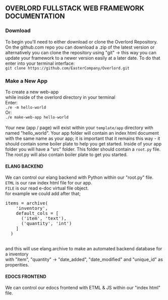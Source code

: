 <h2 class="redline"> OVERLORD FULLSTACK WEB FRAMEWORK DOCUMENTATION </h2>
<h3> Download </h3>
<p>
  To begin you'll need to either download or clone the Overlord Repository.<br>
  On the github.com repo you can download a .zip of the latest version or alternatively you can clone the repository using "git" -> this way you can update your framework to a newer version easily at a later date. 
  To do that enter into your terminal interface:<br>
  <code bash>git clone https://github.com/EasterCompany/Overlord.git</code>
</p>
<h3> Make a New App </h3>
<p> 
  To create a new web-app<br>while inside of the overlord directory in your terminal<br>
  Enter:<br>
  <code>./e -m hello-world</code><br>
  Or:<br>
  <code>./e make-web-app hello-world</code><br>
  <br>
  Your new (app / page) will exist within your <code>template/app</code> directory with named "hello_world".
  Your app folder will contain an index html document with the same name as your app; it is important that it remains this way - it should contain some boiler plate to help you get started. Inside of your app folder you will have a "src" folder. This folder should contain a <code>root.py</code> file.
  The root.py will also contain boiler plate to get you started.
</p>
<h4> ELANG BACKEND </h4>
<p> 
  We can control our elang backend with Python within our "root.py" file.<br>
  <code>ETML</code> is our raw index html file for our app.<br>
  <code>FILE</code> is our read e-doc virtual file object.<br>
  for example we could add after that;<br>
  <pre>items = archive(
    'inventory',
    default_cols = [ 
      ('item', 'text'), 
      ('quantity', 'int') 
    ]
  )</pre> <br>
  and this will use elang.archive to make an automated backend database for a inventory <br>
  with "item", "quantity" -> "date_added", "date_modified" and "unique_id" as properities. 
</p>
<h4> EDOCS FRONTEND </h4>
<p> We can control our edocs frontend with ETML & JS within our "index html" file. </p>
